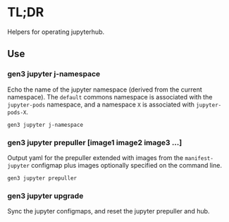 # TL;DR

Helpers for operating jupyterhub.

## Use

### gen3 jupyter j-namespace

Echo the name of the jupyter namespace (derived from the current namespace).
The `default` commons namespace is associated with the `jupyter-pods` namespace,
and a namespace `X` is associated with `jupyter-pods-X`.

```
gen3 jupyter j-namespace
```

### gen3 jupyter prepuller [image1 image2 image3 ...]

Output yaml for the prepuller extended with images from the `manifest-jupyter`
configmap plus images optionally specified on the command line.

```
gen3 jupyter prepuller
```

### gen3 jupyter upgrade

Sync the jupyter configmaps, and reset the jupyter prepuller and hub.
